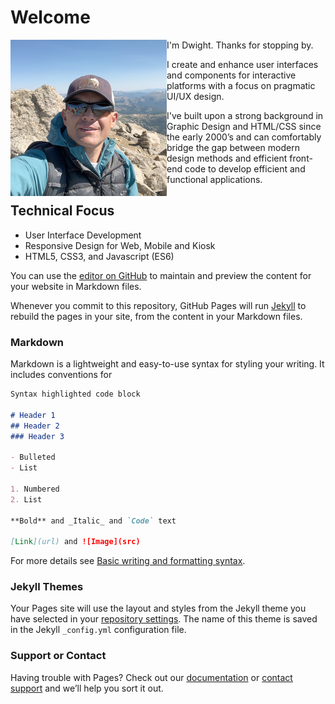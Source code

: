 # Welcome

<img src="/assets/img/dm-massive.png" alt="Dwight Lee Maskew" width="250" align="left">I'm Dwight. Thanks for stopping by. 

I create and enhance user interfaces and components for interactive platforms with a focus on pragmatic UI/UX design. 

I've built upon a strong background in Graphic Design and HTML/CSS since the early 2000’s and can comfortably bridge the gap between modern design methods and efficient front-end code to develop efficient and functional applications. 

## Technical Focus

- User Interface Development
- Responsive Design for Web, Mobile and Kiosk
- HTML5, CSS3, and Javascript (ES6)







You can use the [editor on GitHub](https://github.com/carbonspace/carbonspace.github.io/edit/main/README.md) to maintain and preview the content for your website in Markdown files.

Whenever you commit to this repository, GitHub Pages will run [Jekyll](https://jekyllrb.com/) to rebuild the pages in your site, from the content in your Markdown files.

### Markdown

Markdown is a lightweight and easy-to-use syntax for styling your writing. It includes conventions for

```markdown
Syntax highlighted code block

# Header 1
## Header 2
### Header 3

- Bulleted
- List

1. Numbered
2. List

**Bold** and _Italic_ and `Code` text

[Link](url) and ![Image](src)
```

For more details see [Basic writing and formatting syntax](https://docs.github.com/en/github/writing-on-github/getting-started-with-writing-and-formatting-on-github/basic-writing-and-formatting-syntax).

### Jekyll Themes

Your Pages site will use the layout and styles from the Jekyll theme you have selected in your [repository settings](https://github.com/carbonspace/carbonspace.github.io/settings/pages). The name of this theme is saved in the Jekyll `_config.yml` configuration file.

### Support or Contact

Having trouble with Pages? Check out our [documentation](https://docs.github.com/categories/github-pages-basics/) or [contact support](https://support.github.com/contact) and we’ll help you sort it out.

